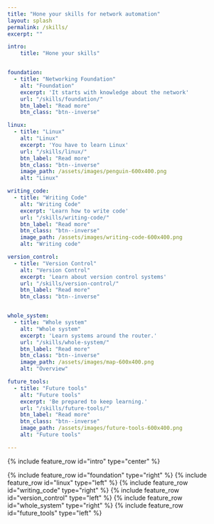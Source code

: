 ```yaml
---
title: "Hone your skills for network automation"
layout: splash
permalink: /skills/
excerpt: ""

intro:
    title: "Hone your skills"


foundation:
  - title: "Networking Foundation"
    alt: "Foundation"
    excerpt: 'It starts with knowledge about the network'
    url: "/skills/foundation/"
    btn_label: "Read more"
    btn_class: "btn--inverse"

linux:
  - title: "Linux"
    alt: "Linux"
    excerpt: 'You have to learn Linux'
    url: "/skills/linux/"
    btn_label: "Read more"
    btn_class: "btn--inverse"
    image_path: /assets/images/penguin-600x400.png
    alt: "Linux"

writing_code:
  - title: "Writing Code"
    alt: "Writing Code"
    excerpt: 'Learn how to write code'
    url: "/skills/writing-code/"
    btn_label: "Read more"
    btn_class: "btn--inverse"
    image_path: /assets/images/writing-code-600x400.png
    alt: "Writing code"

version_control:
  - title: "Version Control"
    alt: "Version Control"
    excerpt: 'Learn about version control systems'
    url: "/skills/version-control/"
    btn_label: "Read more"
    btn_class: "btn--inverse"


whole_system:
  - title: "Whole system"
    alt: "Whole system"
    excerpt: 'Learn systems around the router.'
    url: "/skills/whole-system/"
    btn_label: "Read more"
    btn_class: "btn--inverse"
    image_path: /assets/images/map-600x400.png
    alt: "Overview"

future_tools:
  - title: "Future tools"
    alt: "Future tools"
    excerpt: 'Be prepared to keep learning.'
    url: "/skills/future-tools/"
    btn_label: "Read more"
    btn_class: "btn--inverse"
    image_path: /assets/images/future-tools-600x400.png
    alt: "Future tools"

---
```


{% include feature_row id="intro" type="center" %}

{% include feature_row id="foundation" type="right" %}
{% include feature_row id="linux" type="left" %}
{% include feature_row id="writing_code" type="right" %}
{% include feature_row id="version_control" type="left" %}
{% include feature_row id="whole_system" type="right" %}
{% include feature_row id="future_tools" type="left" %}
